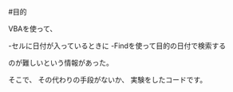 #目的

VBAを使って、

-セルに日付が入っているときに
-Findを使って目的の日付で検索する

のが難しいという情報があった。


そこで、
その代わりの手段がないか、
実験をしたコードです。


